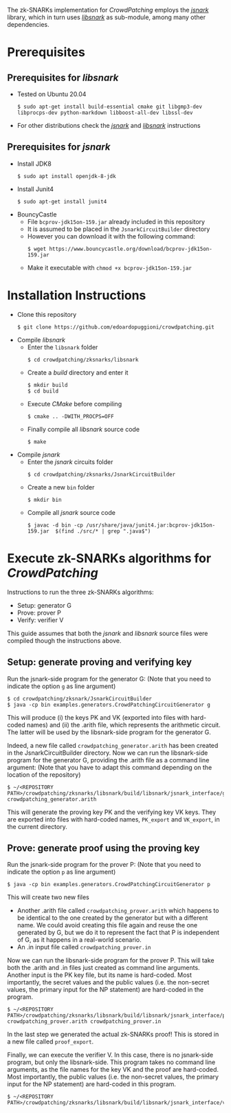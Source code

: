 The zk-SNARKs implementation for _CrowdPatching_ employs the [_jsnark_](https://github.com/akosba/jsnark) library, which in turn uses [_libsnark_](https://github.com/scipr-lab/libsnark) as sub-module, among many other dependencies.

# Prerequisites

## Prerequisites for _libsnark_

- Tested on Ubuntu 20.04
    ```
    $ sudo apt-get install build-essential cmake git libgmp3-dev libprocps-dev python-markdown libboost-all-dev libssl-dev
    ```
- For other distributions check the [_jsnark_](https://github.com/akosba/jsnark#prerequisites) and [_libsnark_](https://github.com/scipr-lab/libsnark#dependencies) instructions

## Prerequisites for _jsnark_

- Install JDK8
    ```
    $ sudo apt install openjdk-8-jdk
    ```
- Install Junit4
    ```
    $ sudo apt-get install junit4
    ```
- BouncyCastle
    - File `bcprov-jdk15on-159.jar` already included in this repository
    - It is assumed to be placed in the `JsnarkCircuitBuilder` directory
    - However you can download it with the following command:
        ``` 
        $ wget https://www.bouncycastle.org/download/bcprov-jdk15on-159.jar
        ``` 
    - Make it executable with `chmod +x bcprov-jdk15on-159.jar`

# Installation Instructions

- Clone this repository
    ```
    $ git clone https://github.com/edoardopuggioni/crowdpatching.git
    ```
- Compile _libsnark_
    - Enter the `libsnark` folder
        ```
        $ cd crowdpatching/zksnarks/libsnark
        ```
    - Create a _build_ directory and enter it
        ```
        $ mkdir build
        $ cd build
        ```
    - Execute _CMake_ before compiling
        ```
        $ cmake .. -DWITH_PROCPS=OFF
        ```
    - Finally compile all _libsnark_ source code
        ```
        $ make
        ```
- Compile _jsnark_
    - Enter the _jsnark_ circuits folder
        ```
        $ cd crowdpatching/zksnarks/JsnarkCircuitBuilder
        ```
    - Create a new `bin` folder
        ```
        $ mkdir bin
        ```
    - Compile all _jsnark_ source code
        ```
        $ javac -d bin -cp /usr/share/java/junit4.jar:bcprov-jdk15on-159.jar  $(find ./src/* | grep ".java$")
        ```
# Execute zk-SNARKs algorithms for _CrowdPatching_

Instructions to run the three zk-SNARKs algorithms:
- Setup: generator G
- Prove: prover P
- Verify: verifier V

This guide assumes that both the _jsnark_ and _libsnark_ source files were compiled though the instructions above.

## Setup: generate proving and verifying key

Run the jsnark-side program for the generator G:
(Note that you need to indicate the option `g` as line argument)

```
$ cd crowdpatching/zksnark/JsnarkCircuitBuilder
$ java -cp bin examples.generators.CrowdPatchingCircuitGenerator g
```

This will produce (i) the keys PK and VK (exported into files with hard-coded names) and (ii) the .arith file, which represents the arithmetic circuit. The latter will be used by the libsnark-side program for the generator G.

Indeed, a new file called `crowdpatching_generator.arith` has been created in the JsnarkCircuitBuilder directory. Now we can run the libsnark-side program for the generator G, providing the .arith file as a command line argument:
(Note that you have to adapt this command depending on the location of the repository)

```
$ ~/<REPOSITORY PATH>/crowdpatching/zksnarks/libsnark/build/libsnark/jsnark_interface/generator crowdpatching_generator.arith
```

This will generate the proving key PK and the verifying key VK keys. They are exported into files with hard-coded names, `PK_export` and `VK_export`, in the current directory.

## Prove: generate proof using the proving key

Run the jsnark-side program for the prover P:
(Note that you need to indicate the option `p` as line argument)

```
$ java -cp bin examples.generators.CrowdPatchingCircuitGenerator p
```

This will create two new files
- Another .arith file called `crowdpatching_prover.arith` which happens to be identical to the one created by the generator but with a different name. We could avoid creating this file again and reuse the one generated by G, but we do it to represent the fact that P is independent of G, as it happens in a real-world scenario.
- An .in input file called `crowdpatching_prover.in`

Now we can run the libsnark-side program for the prover P. This will take both the .arith and .in files just created as command line arguments. Another input is the PK key file, but its name is hard-coded. Most importantly, the secret values and the public values (i.e. the non-secret values, the primary input for the NP statement) are hard-coded in the program.

```
$ ~/<REPOSITORY PATH>/crowdpatching/zksnarks/libsnark/build/libsnark/jsnark_interface/prover crowdpatching_prover.arith crowdpatching_prover.in
```

In the last step we generated the actual zk-SNARKs proof! This is stored in a new file called `proof_export`.

Finally, we can execute the verifier V. In this case, there is no jsnark-side program, but only the libsnark-side. This program takes no command line arguments, as the file names for the key VK and the proof are hard-coded. Most importantly, the public values (i.e. the non-secret values, the primary input for the NP statement) are hard-coded in this program.

```
$ ~/<REPOSITORY PATH>/crowdpatching/zksnarks/libsnark/build/libsnark/jsnark_interface/verifier
```